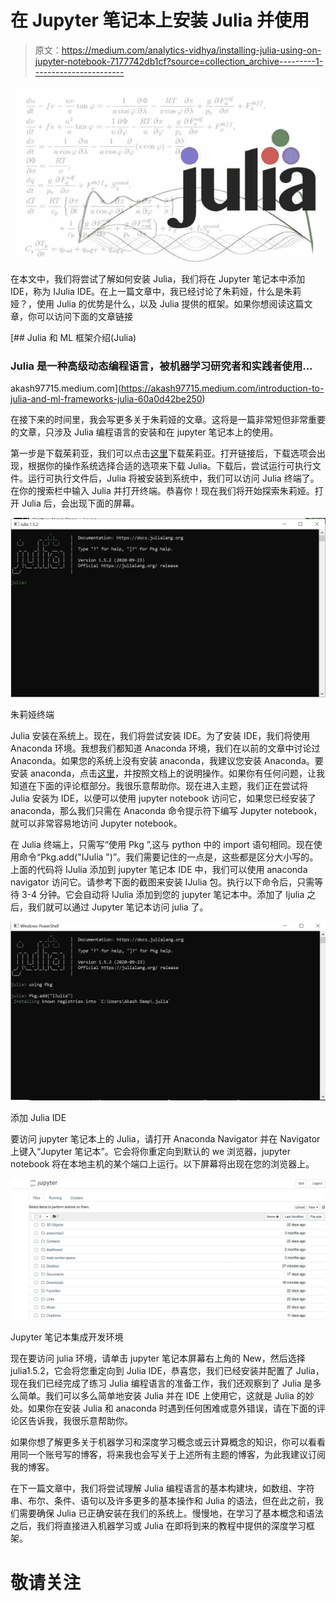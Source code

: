 # 在 Jupyter 笔记本上安装 Julia 并使用

> 原文：<https://medium.com/analytics-vidhya/installing-julia-using-on-jupyter-notebook-7177742db1cf?source=collection_archive---------1----------------------->

![](img/21735e6fd0f2e3cda27b7fd9cdbc7d60.png)

在本文中，我们将尝试了解如何安装 Julia，我们将在 Jupyter 笔记本中添加 IDE，称为 IJulia IDE。在上一篇文章中，我已经讨论了朱莉娅，什么是朱莉娅？，使用 Julia 的优势是什么，以及 Julia 提供的框架。如果你想阅读这篇文章，你可以访问下面的文章链接

[](https://akash97715.medium.com/introduction-to-julia-and-ml-frameworks-julia-60a0d42be250) [## Julia 和 ML 框架介绍(Julia)

### Julia 是一种高级动态编程语言，被机器学习研究者和实践者使用…

akash97715.medium.com](https://akash97715.medium.com/introduction-to-julia-and-ml-frameworks-julia-60a0d42be250) 

在接下来的时间里，我会写更多关于朱莉娅的文章。这将是一篇非常短但非常重要的文章，只涉及 Julia 编程语言的安装和在 jupyter 笔记本上的使用。

第一步是下载茱莉亚，我们可以点击[这里](https://julialang.org/)下载茱莉亚。打开链接后，下载选项会出现，根据你的操作系统选择合适的选项来下载 Julia。下载后，尝试运行可执行文件。运行可执行文件后，Julia 将被安装到系统中，我们可以访问 Julia 终端了。在你的搜索栏中输入 Julia 并打开终端。恭喜你！现在我们将开始探索朱莉娅。打开 Julia 后，会出现下面的屏幕。

![](img/b4a8553db3d4ed7dff1df642b446bf74.png)

朱莉娅终端

Julia 安装在系统上。现在，我们将尝试安装 IDE。为了安装 IDE，我们将使用 Anaconda 环境。我想我们都知道 Anaconda 环境，我们在以前的文章中讨论过 Anaconda。如果您的系统上没有安装 anaconda，我建议您安装 Anaconda。要安装 anaconda，点击[这里](https://www.anaconda.com/products/individual)，并按照文档上的说明操作。如果你有任何问题，让我知道在下面的评论框部分。我很乐意帮助你。现在进入主题，我们正在尝试将 Julia 安装为 IDE，以便可以使用 jupyter notebook 访问它，如果您已经安装了 anaconda，那么我们只需在 Anaconda 命令提示符下编写 Jupyter notebook，就可以非常容易地访问 Jupyter notebook。

在 Julia 终端上，只需写“使用 Pkg ”,这与 python 中的 import 语句相同。现在使用命令“Pkg.add("IJulia ")”。我们需要记住的一点是，这些都是区分大小写的。上面的代码将 IJulia 添加到 jupyter 笔记本 IDE 中，我们可以使用 anaconda navigator 访问它。请参考下面的截图来安装 IJulia 包。执行以下命令后，只需等待 3-4 分钟。它会自动将 IJulia 添加到您的 jupyter 笔记本中。添加了 Ijulia 之后，我们就可以通过 Jupyter 笔记本访问 julia 了。

![](img/ab5e6e05df1f8c9f8086cf4ace2999af.png)

添加 Julia IDE

要访问 jupyter 笔记本上的 Julia，请打开 Anaconda Navigator 并在 Navigator 上键入“Jupyter 笔记本”。它会将你重定向到默认的 we 浏览器，jupyter notebook 将在本地主机的某个端口上运行。以下屏幕将出现在您的浏览器上。

![](img/f76fe83e465a0d862278ff03a4d0cf0a.png)

Jupyter 笔记本集成开发环境

现在要访问 julia 环境，请单击 jupyter 笔记本屏幕右上角的 New，然后选择 julia1.5.2，它会将您重定向到 Julia IDE，恭喜您，我们已经安装并配置了 Julia，现在我们已经完成了练习 Julia 编程语言的准备工作，我们还观察到了 Julia 是多么简单。我们可以多么简单地安装 Julia 并在 IDE 上使用它，这就是 Julia 的妙处。如果你在安装 Julia 和 anaconda 时遇到任何困难或意外错误，请在下面的评论区告诉我，我很乐意帮助你。

如果你想了解更多关于机器学习和深度学习概念或云计算概念的知识，你可以看看用同一个账号写的博客，将来我也会写关于上述所有主题的博客，为此我建议订阅我的博客。

在下一篇文章中，我们将尝试理解 Julia 编程语言的基本构建块，如数组、字符串、布尔、条件、语句以及许多更多的基本操作和 Julia 的语法，但在此之前，我们需要确保 Julia 已正确安装在我们的系统上。慢慢地，在学习了基本概念和语法之后，我们将直接进入机器学习或 Julia 在即将到来的教程中提供的深度学习框架。

# 敬请关注